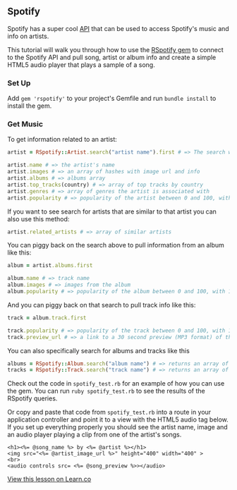 

## Spotify

Spotify has a super cool [API](https://developer.spotify.com/) that can be used to access Spotify's music and info on artists.

This tutorial will walk you through how to use the [RSpotify gem](https://github.com/guilhermesad/rspotify) to connect to the Spotify API and pull song, artist or album info and create a simple HTML5 audio player that plays a sample of a song.

### Set Up

Add `gem 'rspotify'` to your project's Gemfile and run `bundle install` to install the gem.

### Get Music

To get information related to an artist:

```ruby
artist = RSpotify::Artist.search("artist name").first # => The search will return an array of possible matches. If the first one doesn't look right try [1], [2], etc.

artist.name # => the artist's name
artist.images # => an array of hashes with image url and info
artist.albums # => albums array
artist.top_tracks(country) # => array of top tracks by country
artist.genres # => array of genres the artist is associated with
artist.popularity # => popularity of the artist between 0 and 100, with 100 being the most popular
```

If you want to see search for artists that are similar to that artist you can also use this method:

```ruby
artist.related_artists # => array of similar artists
```

You can piggy back on the search above to pull information from an album like this:

```ruby
album = artist.albums.first

album.name # => track name
album.images # => images from the album
album.popularity # => popularity of the album between 0 and 100, with 100 being the most popular
```

And you can piggy back on that search to pull track info like this:

```ruby
track = album.track.first

track.popularity # => popularity of the track between 0 and 100, with 100 being the most popular
track.preview_url # => a link to a 30 second preview (MP3 format) of the track
```

You can also specifically search for albums and tracks like this

```ruby
albums = RSpotify::Album.search("album name") # => returns an array of possible album matches
tracks = RSpotify::Track.search("track name") # => returns an array of possible track matches
```

Check out the code in `spotify_test.rb` for an example of how you can use the gem. You can run `ruby spotify_test.rb` to see the results of the RSpotify queries.

Or copy and paste that code from `spotify_test.rb` into a route in your application controller and point it to a view with the HTML5 audio tag below. If you set up everything properly you should see the artist name, image and an audio player playing a clip from one of the artist's songs.

```erb
<h1><%= @song_name %> by <%= @artist %></h1>
<img src="<%= @artist_image_url %>" height="400" width="400" >
<br>
<audio controls src= <%= @song_preview %>></audio>
```

<a href='https://learn.co/lessons/hs-spotify-api' data-visibility='hidden'>View this lesson on Learn.co</a>
